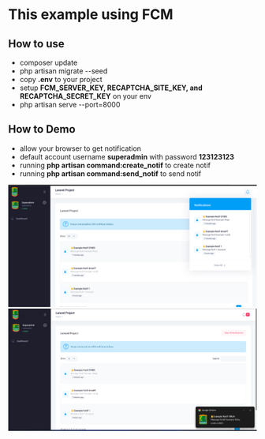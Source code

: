 # This example using FCM  

## How to use

* composer update
* php artisan migrate --seed
* copy **.env** to your project
* setup **FCM_SERVER_KEY, RECAPTCHA_SITE_KEY, and RECAPTCHA_SECRET_KEY**  on your env
* php artisan serve --port=8000

## How to Demo

* allow your browser to get notification
* default account username **superadmin** with password **123123123**
* running **php artisan command:create_notif** to create notif
* running **php artisan command:send_notif** to send  notif

![This is an image](example/ss-1.png)
![This is an image](example/ss-2.png)